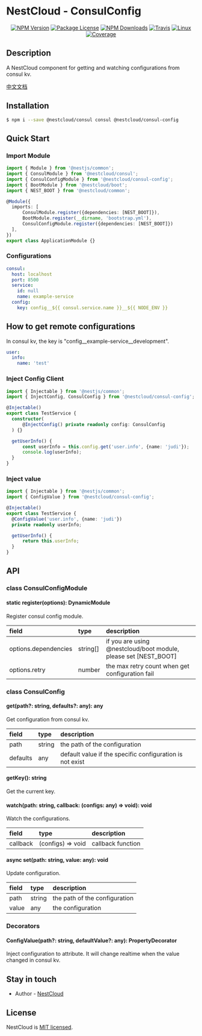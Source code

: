 
[travis-image]: https://api.travis-ci.org/nest-cloud/nestcloud.svg?branch=master
[travis-url]: https://travis-ci.org/nest-cloud/nestcloud
[linux-image]: https://img.shields.io/travis/nest-cloud/nestcloud/master.svg?label=linux
[linux-url]: https://travis-ci.org/nest-cloud/nestcloud

# NestCloud - ConsulConfig

<p align="center">
    <a href="https://www.npmjs.com/~nestcloud" target="_blank"><img src="https://img.shields.io/npm/v/@nestcloud/core.svg" alt="NPM Version"/></a>
    <a href="https://www.npmjs.com/~nestcloud" target="_blank"><img src="https://img.shields.io/npm/l/@nestcloud/core.svg" alt="Package License"/></a>
    <a href="https://www.npmjs.com/~nestcloud" target="_blank"><img src="https://img.shields.io/npm/dm/@nestcloud/core.svg" alt="NPM Downloads"/></a>
    <a href="https://travis-ci.org/nest-cloud/nestcloud" target="_blank"><img src="https://travis-ci.org/nest-cloud/nestcloud.svg?branch=master" alt="Travis"/></a>
    <a href="https://travis-ci.org/nest-cloud/nestcloud" target="_blank"><img src="https://img.shields.io/travis/nest-cloud/nestcloud/master.svg?label=linux" alt="Linux"/></a>
    <a href="https://coveralls.io/github/nest-cloud/nestcloud?branch=master" target="_blank"><img src="https://coveralls.io/repos/github/nest-cloud/nestcloud/badge.svg?branch=master" alt="Coverage"/></a>
</p>

## Description

A NestCloud component for getting and watching configurations from consul kv.

[中文文档](https://github.com/nest-cloud/nestcloud/blob/master/docs/consul-config.md)

## Installation

```bash
$ npm i --save @nestcloud/consul consul @nestcloud/consul-config
```

## Quick Start

### Import Module

```typescript
import { Module } from '@nestjs/common';
import { ConsulModule } from '@nestcloud/consul';
import { ConsulConfigModule } from '@nestcloud/consul-config';
import { BootModule } from '@nestcloud/boot';
import { NEST_BOOT } from '@nestcloud/common';

@Module({
  imports: [
      ConsulModule.register({dependencies: [NEST_BOOT]}),
      BootModule.register(__dirname, 'bootstrap.yml'),
      ConsulConfigModule.register({dependencies: [NEST_BOOT]})
  ],
})
export class ApplicationModule {}
```

### Configurations

```yaml
consul:
  host: localhost
  port: 8500
  service: 
    id: null
    name: example-service
  config:
    key: config__${{ consul.service.name }}__${{ NODE_ENV }}
```

## How to get remote configurations

In consul kv, the key is "config__example-service__development".

```yaml
user:
  info:
    name: 'test'
```

### Inject Config Client

```typescript
import { Injectable } from '@nestjs/common';
import { InjectConfig, ConsulConfig } from '@nestcloud/consul-config';

@Injectable()
export class TestService {
  constructor(
      @InjectConfig() private readonly config: ConsulConfig
  ) {}

  getUserInfo() {
      const userInfo = this.config.get('user.info', {name: 'judi'});
      console.log(userInfo);
  }
}
```

### Inject value

```typescript
import { Injectable } from '@nestjs/common';
import { ConfigValue } from '@nestcloud/consul-config';

@Injectable()
export class TestService {
  @ConfigValue('user.info', {name: 'judi'})
  private readonly userInfo;

  getUserInfo() {
      return this.userInfo;
  }
}
```

## API

### class ConsulConfigModule

#### static register\(options\): DynamicModule

Register consul config module.

| field | type | description |
| :--- | :--- | :--- |
| options.dependencies | string[] | if you are using @nestcloud/boot module, please set [NEST_BOOT] |
| options.retry | number | the max retry count when get configuration fail |

### class ConsulConfig

#### get\(path?: string, defaults?: any\): any

Get configuration from consul kv.

| field | type | description |
| :--- | :--- | :--- |
| path | string | the path of the configuration |
| defaults | any | default value if the specific configuration is not exist |

#### getKey\(\): string

Get the current key.

#### watch\(path: string, callback: \(configs: any\) =&gt; void\): void

Watch the configurations.

| field | type | description |
| :--- | :--- | :--- |
| callback | \(configs\) =&gt; void | callback function |

#### async set\(path: string, value: any\): void

Update configuration.

| field | type | description |
| :--- | :--- | :--- |
| path | string | the path of the configuration |
| value | any | the configuration |


### Decorators

#### ConfigValue\(path?: string, defaultValue?: any\): PropertyDecorator

Inject configuration to attribute. It will change realtime when the value changed in consul kv.

## Stay in touch

- Author - [NestCloud](https://github.com/nest-cloud)

## License

  NestCloud is [MIT licensed](LICENSE).

